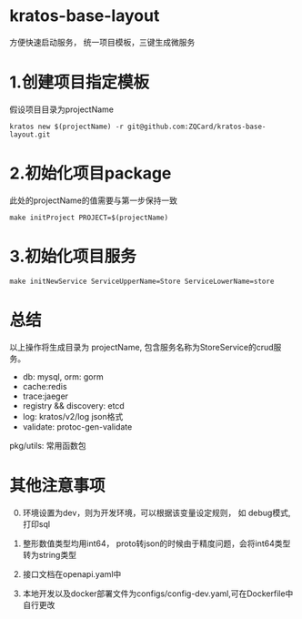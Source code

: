 # kratos-base-layout
方便快速启动服务， 统一项目模板，三键生成微服务

# 1.创建项目指定模板
假设项目目录为projectName

```
kratos new $(projectName) -r git@github.com:ZQCard/kratos-base-layout.git
```
# 2.初始化项目package
此处的projectName的值需要与第一步保持一致
```
make initProject PROJECT=$(projectName)
```
# 3.初始化项目服务
```
make initNewService ServiceUpperName=Store ServiceLowerName=store
```

# 总结
以上操作将生成目录为 projectName, 包含服务名称为StoreService的crud服务。

* db: mysql, orm: gorm
* cache:redis
* trace:jaeger
* registry && discovery: etcd
* log: kratos/v2/log json格式
* validate: protoc-gen-validate


pkg/utils: 常用函数包

# 其他注意事项

0. 环境设置为dev，则为开发环境，可以根据该变量设定规则， 如 debug模式,打印sql

1. 整形数值类型均用int64， proto转json的时候由于精度问题，会将int64类型转为string类型

2. 接口文档在openapi.yaml中
3. 本地开发以及docker部署文件为configs/config-dev.yaml,可在Dockerfile中自行更改



